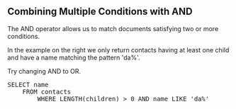 ## Combining Multiple Conditions with AND

The AND operator allows us to match documents satisfying two or more conditions.

In the example on the right we only return contacts having at least one child and have a name matching the pattern 'da%'.

Try changing AND to OR.

<pre id="example">
SELECT name 
    FROM contacts 
        WHERE LENGTH(children) > 0 AND name LIKE 'da%'
</pre>